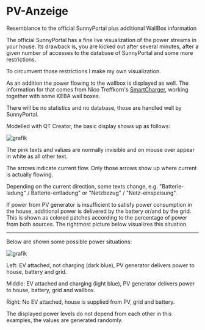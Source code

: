 # PV-Anzeige
Resemblance to the official SunnyPortal plus additional WallBox information

The official SunnyPortal has a fine live visualization of the power streams in your house.
Its drawback is, you are kicked out after several minutes, after a given number of accesses to the database of SunnyPortal and some more restrictions.

To circumvent those restrictions I make my own visualization.

As an addition the power flowing to the wallbox is displayed as well. The information for that comes from Nico Treffkorn's [SmartCharger](http://www.eb-systeme.de/?page_id=1265), working together with some KEBA wall boxes.

There will be no statistics and no database, those are handled well by SunnyPortal.

Modelled with QT Creator, the basic display shows up as follows:

![grafik](https://user-images.githubusercontent.com/26298406/128635477-f4f7ed47-aaed-43f9-93fd-ab3bc7f4b9b8.png)

The pink texts and values are normally invisible and on mouse over appear in white as all other text.

The arrows indicate current flow. Only those arrows show up where current is actually flowing.

Depending on the current direction, some texts change, e.g. "Batterie-ladung" / Batterie-entladung" or "Netzbezug" / "Netz-einspeisung".

If power from PV generator is insufficient to satisfy power consumption in the house, additional power is delivered by the battery or/and by the grid. This is shown as colored patches according to the percentage of power from both sources. The rightmost picture below visualizes this situation.

----

Below are shown some possible power situations:

![grafik](https://user-images.githubusercontent.com/26298406/128638561-4f10fbc1-89bf-4901-b629-d7d414df77b6.png)

Left: EV attached, not charging (dark blue), PV generator delivers power to house, battery and grid.

Middle: EV attached and charging (light blue), PV generator delivers power to house, battery, grid and wallbox.

Right: No EV attached, house is supplied from PV, grid and battery.

The displayed power levels do not depend from each other in this examples, the values are generated randomly.
